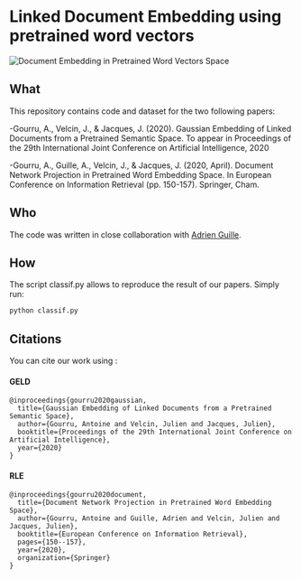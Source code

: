 # Linked Document Embedding using pretrained word vectors

![Document Embedding in Pretrained Word Vectors Space](http://antoinegourru.com/pizza.png)

## What

This repository contains code and dataset for the two following papers:

-Gourru, A., Velcin, J., & Jacques, J. (2020). Gaussian Embedding of Linked Documents from a Pretrained Semantic Space. To appear in Proceedings of the 29th International Joint Conference on Artificial Intelligence, 2020

-Gourru, A., Guille, A., Velcin, J., & Jacques, J. (2020, April). Document Network Projection in Pretrained Word Embedding Space. In European Conference on Information Retrieval (pp. 150-157). Springer, Cham.

## Who

The code was written in close collaboration with [Adrien Guille](http://mediamining.univ-lyon2.fr/people/guille/). 

## How

The script classif.py allows to reproduce the result of our papers. Simply run:

```bash
python classif.py
```

## Citations

You can cite our work using :

#### GELD

```
@inproceedings{gourru2020gaussian,
  title={Gaussian Embedding of Linked Documents from a Pretrained Semantic Space},
  author={Gourru, Antoine and Velcin, Julien and Jacques, Julien},
  booktitle={Proceedings of the 29th International Joint Conference on Artificial Intelligence},
  year={2020}
}
```

#### RLE

```
@inproceedings{gourru2020document,
  title={Document Network Projection in Pretrained Word Embedding Space},
  author={Gourru, Antoine and Guille, Adrien and Velcin, Julien and Jacques, Julien},
  booktitle={European Conference on Information Retrieval},
  pages={150--157},
  year={2020},
  organization={Springer}
}
``` 
